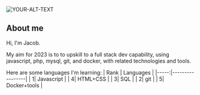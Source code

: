 
<!--
**jacobsternx/jacobsternx** is a ✨ _special_ ✨ repository because its `README.md` (this file) appears on your GitHub profile.
-->

<picture>
 <source media="(prefers-color-scheme: dark)" srcset="YOUR-DARKMODE-IMAGE">
 <source media="(prefers-color-scheme: light)" srcset="YOUR-LIGHTMODE-IMAGE">
 <img alt="YOUR-ALT-TEXT" src="YOUR-DEFAULT-IMAGE">
</picture>

## About me

Hi, I'm Jacob. 

My aim for 2023 is to to upskill to a full stack dev capability, using javascript, php, mysql, git, and docker, with related technologies and tools.

Here are some languages I'm learning:
| Rank | Languages       |
|-----:|-----------------|
|     1| Javascript      |
|     4| HTML+CSS        |
|     3| SQL             |
|     2| git             |
|     5| Docker+tools    |
